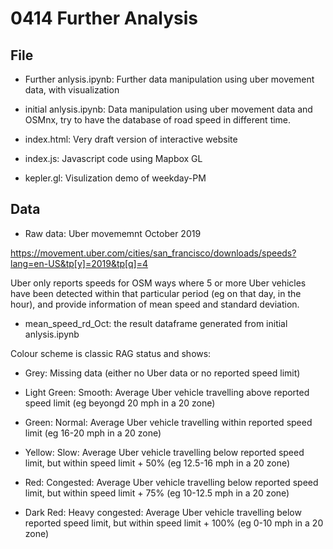 # 0414 Further Analysis

## File

- Further anlysis.ipynb: Further data manipulation using uber movement data, with visualization

- initial anlysis.ipynb: Data manipulation using uber movement data and OSMnx, try to have the database of road speed in different time.

- index.html: Very draft version of interactive website

- index.js: Javascript code using Mapbox GL

- kepler.gl: Visulization demo of weekday-PM

## Data

- Raw data: Uber movememnt October 2019

https://movement.uber.com/cities/san_francisco/downloads/speeds?lang=en-US&tp[y]=2019&tp[q]=4

Uber only reports speeds for OSM ways where 5 or more Uber vehicles have been detected within that particular period (eg on that day, in the hour), and provide information of mean speed and standard deviation.

- mean_speed_rd_Oct: the result dataframe generated from initial anlysis.ipynb

Colour scheme is classic RAG status and shows:

  - Grey: Missing data (either no Uber data or no reported speed limit)
  
  - Light Green: Smooth: Average Uber vehicle travelling above reported speed limit (eg beyongd 20 mph in a 20 zone)
  
  - Green: Normal: Average Uber vehicle travelling within reported speed limit (eg 16-20 mph in a 20 zone)
  
  - Yellow: Slow: Average Uber vehicle travelling below reported speed limit, but within speed limit + 50% (eg 12.5-16 mph in a 20 zone)
  
  - Red: Congested: Average Uber vehicle travelling below reported speed limit, but within speed limit + 75% (eg 10-12.5 mph in a 20 zone)
  
  - Dark Red: Heavy congested: Average Uber vehicle travelling below reported speed limit, but within speed limit + 100% (eg 0-10 mph in a 20 zone)
